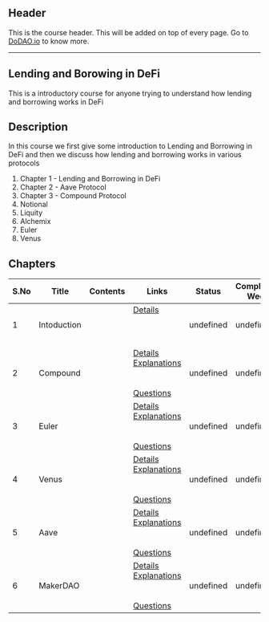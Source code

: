 ## Header
This is the course header. This will be added on top of every page. Go to [DoDAO.io](https://www.dodao.io) to know more.

 ---

 ## Lending and Borowing in DeFi
 This is a introductory course for anyone trying to understand how lending and borrowing works in DeFi

 
 ## Description
 In this course we first give some introduction to Lending and Borrowing in DeFi and then we  discuss how lending and borrowing works in various protocols
1) Chapter 1 - Lending and Borrowing in DeFi
2) Chapter 2 - Aave Protocol
3) Chapter 3 - Compound Protocol
4) Notional
5) Liquity
6) Alchemix
7) Euler
8) Venus
 
 ## Chapters
 
 | S.No        | Title       | Contents   | Links      | Status      | Completion Week |
 | ----------- | ----------- |----------- |----------- | ----------- | ----------- |
 | 1      | Intoduction | | [Details](generated/topics/intoduction.md) <br/>  <br/>  <br/>  <br/>  | undefined | undefined |
 | 2      | Compound | | [Details](generated/topics/compound.md) <br/> [Explanations](generated/explanations/compound.md) <br/>  <br/>  <br/> [Questions](generated/questions/compound.md) | undefined | undefined |
 | 3      | Euler | | [Details](generated/topics/euler.md) <br/> [Explanations](generated/explanations/euler.md) <br/>  <br/>  <br/> [Questions](generated/questions/euler.md) | undefined | undefined |
 | 4      | Venus | | [Details](generated/topics/venus.md) <br/> [Explanations](generated/explanations/venus.md) <br/>  <br/>  <br/> [Questions](generated/questions/venus.md) | undefined | undefined |
 | 5      | Aave | | [Details](generated/topics/aave.md) <br/> [Explanations](generated/explanations/aave.md) <br/>  <br/>  <br/> [Questions](generated/questions/aave.md) | undefined | undefined |
 | 6      | MakerDAO | | [Details](generated/topics/makerdao.md) <br/> [Explanations](generated/explanations/makerdao.md) <br/>  <br/>  <br/> [Questions](generated/questions/makerdao.md) | undefined | undefined | 
